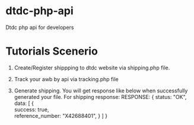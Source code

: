 # dtdc-php-api
Dtdc php api for developers

# Tutorials Scenerio
1. Create/Register shippping to dtdc website via shipping.php file.
2. Track your awb by api via tracking.php file

1. Generate shipping.
You will get response like below when successfully generated your file.
For shipping response:
RESPONSE:
{
  status: "OK",
    data: 
    [
      {        
        success: true,        
        reference_number: "X42688401",
      }
    ]
  }  
